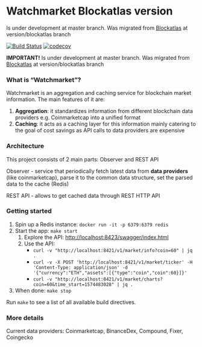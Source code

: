 # Watchmarket Blockatlas version
Is under development at master branch. Was migrated from [Blockatlas](https://github.com/trustwallet/blockatlas) at version/blockatlas branch

[![Build Status](https://dev.azure.com/TrustWallet/WatchMarket/_apis/build/status/trustwallet.watchmarket?branchName=master)](https://dev.azure.com/TrustWallet/WatchMarket/_build/latest?definitionId=45&branchName=master)
[![codecov](https://codecov.io/gh/trustwallet/watchmarket/branch/develop/graph/badge.svg)](https://codecov.io/gh/trustwallet/watchmarket)

**IMPORTANT!**
Is under development at master branch. Was migrated from [Blockatlas](https://github.com/trustwallet/blockatlas) at version/blockatlas branch

### What is “Watchmarket”?
Watchmarket is an aggregation and caching service for blockchain market information. 
The main features of it are:
1. **Aggregation**: it standardizes information from different blockchain data providers e.g. Coinmarketcap into a unified format
2. **Caching**: it acts as a caching layer for this information mainly catering to the goal of cost savings as API calls to data providers are expensive

### Architecture

This project consists of 2 main parts: Observer and REST API 

Observer - service that periodically fetch latest data from **data providers** (like coinmarketcap), parse it to the common data structure, set the parsed data to the cache (Redis)

REST API - allows to get cached data through REST HTTP API

### Getting started

1. Spin up a Redis instance: `docker run -it -p 6379:6379 redis`
2. Start the app: `make start`
   1. Explore the API: [http://localhost:8423/swagger/index.html](http://localhost:8423/swagger/index.html)
   1. Use the API:
      * `curl -v "http://localhost:8421/v1/market/info?coin=60" | jq .`
      * `curl -v -X POST 'http://localhost:8421/v1/market/ticker' -H 'Content-Type: application/json' -d '{"currency":"ETH","assets":[{"type":"coin","coin":60}]}'`
      * `curl -v "http://localhost:8421/v1/market/charts?coin=60&time_start=1574483028" | jq .`
3. When done: `make stop`

Run `make` to see a list of all available build directives.

### More details

Current data providers: Coinmarketcap, BinanceDex, Compound, Fixer, Coingecko




